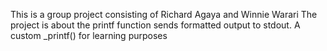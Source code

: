 This is a group project consisting of Richard Agaya and Winnie Warari 
The project is about the printf function sends formatted output to stdout. A custom _printf() for learning purposes 
